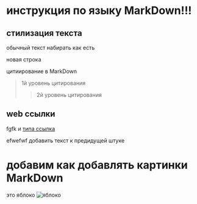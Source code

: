 # инструкция по языку MarkDown!!!
## стилизация текста ##
обычный текст набирать как есть

новая строка

цитиирование в MarkDown

> 1й уровень цитирования
>> 2й уровень цитирования

## web ссылки ##
fgfk и [типа ссылка](sdsd)

efwefwf
добавить текст к предидущей штуке

# добавим как добавлять картинки MarkDown
это яблоко
![яблоко](RedHate.png)
